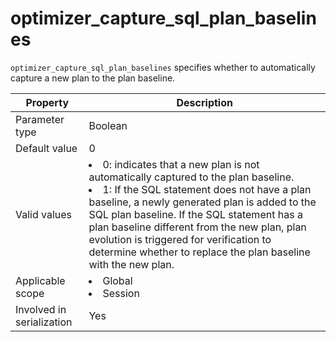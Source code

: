 optimizer_capture_sql_plan_baselines
=========================================================
<!-- # docslug#/oceanbase-database/oceanbase-database/V4.0.0/optimizer_capture_sql_plan_baselines-1-2-3-4 -->
`optimizer_capture_sql_plan_baselines` specifies whether to automatically capture a new plan to the plan baseline.


| **Property**              | **Description** |
|---------------------------|----------------------------------------------------------------------------------------------------------------------------------------------------------------------------------------------------------------------------------------------------------------------|
| Parameter type            | Boolean |
| Default value             | 0 |
| Valid values              | <li> 0: indicates that a new plan is not automatically captured to the plan baseline.    <li> 1: If the SQL statement does not have a plan baseline, a newly generated plan is added to the SQL plan baseline. If the SQL statement has a plan baseline different from the new plan, plan evolution is triggered for verification to determine whether to replace the plan baseline with the new plan.  |
| Applicable scope          | <li> Global   <li> Session |
| Involved in serialization | Yes |


